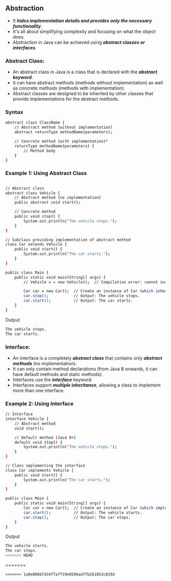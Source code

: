 ## Abstraction
- It ***hides implementation details and provides only the necessary functionality***. 
- It's all about simplifying complexity and focusing on what the object does.
- Abstraction in Java can be achieved using ***abstract classes or interfaces***.
  
### Abstract Class:

- An abstract class in Java is a class that is declared with the ***abstract keyword***.
- It can have abstract methods (methods without implementation) as well as concrete methods (methods with implementation).
- Abstract classes are designed to be inherited by other classes that provide implementations for the abstract methods.

### Syntax
```bash
abstract class ClassName {
    // Abstract method (without implementation)
    abstract returnType methodName(parameters);

    // Concrete method (with implementation)*
    returnType methodName(parameters) {
        // Method body
    }
}
```
### Example 1: Using Abstract Class
```bash

// Abstract class
abstract class Vehicle {
    // Abstract method (no implementation)
    public abstract void start();

    // Concrete method
    public void stop() {
        System.out.println("The vehicle stops.");
    }
}

// Subclass providing implementation of abstract method
class Car extends Vehicle {
    public void start() {
        System.out.println("The car starts.");
    }
}

public class Main {
    public static void main(String[] args) {
        // Vehicle v = new Vehicle();  // Compilation error: cannot instantiate abstract class

        Car car = new Car();  // Create an instance of Car (which inherits from Vehicle)
        car.stop();           // Output: The vehicle stops.
        car.start();          // Output: The car starts.
    }
}

```
Output
```bash
The vehicle stops.
The car starts.
```

### Interface:

- An interface is a completely ***abstract class*** that contains only ***abstract methods*** (no implementation).
- It can only contain method declarations (from Java 8 onwards, it can have default methods and static methods).
- Interfaces use the ***interface*** keyword.
- Interfaces support ***multiple inheritance***, allowing a class to implement more than one interface.

### Example 2: Using Interface
```bash
// Interface
interface Vehicle {
    // Abstract method
    void start();

    // Default method (Java 8+)
    default void stop() {
        System.out.println("The vehicle stops.");
    }
}

// Class implementing the interface
class Car implements Vehicle {
    public void start() {
        System.out.println("The car starts.");
    }
}

public class Main {
    public static void main(String[] args) {
        Car car = new Car();  // Create an instance of Car (which implements Vehicle)
        car.start();          // Output: The vehicle starts.
        car.stop();           // Output: The car stops.
    }
}

```
Output
```bash
The vehicle starts.
The car stops.
<<<<<<< HEAD
```
=======
```
>>>>>>> 1a8e806bf434ffa7f19e0596ad77b261852c819d

